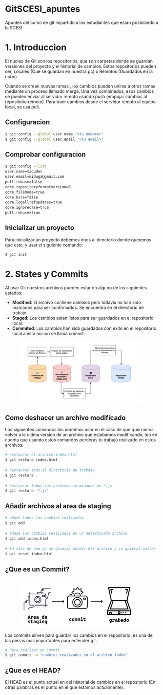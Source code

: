 # GitSCESI_apuntes
Apuntes del curso de git impartido a los estudiantes que estan postulando a la SCESI

# 1. Introduccion
El núcleo de Git son los repositorios, que son carpetas donde se guardan versiones del proyecto y el historial de cambios.
Estos repositorios pueden ser, Locales (Que se guardan en nuestra pc) o Remotos (Guardados en la nube)

Cuando se crean nuevas ramas , los cambios pueden unirse a otras ramas mediante un proceso llamado merge.
Una vez combinados, esos cambios se pueden enviar al servidor remoto usando push (empujar cambios al repositorio remoto).
Para traer cambios desde el servidor remoto al equipo local, se usa pull.

## Configuracion
```bash
$ git config --global user.name "<tu nombre>"
$ git config --global user.email "<tu email>" 
```

## Comprobar configuracion
```bash
$ git config --list
user.name=midudev  
user.email=miduga@gmail.com  
pull.rebase=false  
core.repositoryformatversion=0  
core.filemode=true  
core.bare=false  
core.logallrefupdates=true  
core.ignorecase=true  
pull.rebase=true
```

## Inicializar un proyecto
Para inicializar un proyecto debemos irnos al directorio donde queremos que este, y usar el siguiente comando:
```bash
$ git init
```

# 2. States y Commits
Al usar Git nuestros archivos pueden estar en alguno de los siguientes estados:
- **Modified**: El archivo contiene cambios pero todavía no han sido marcados para ser confirmados. Se encuentra en el directorio de trabajo.
- **Staged**: Los cambios estan listos para ser guardados en el repositorio local.
- **Commited**: Los cambios han sido guardados con exito en el repositorio local a esta accion se llama commit. 

<p align="center">
  <img src="Images/estados_git.png" alt="Estados de Git" width="400"/>
</p>

## Como deshacer un archivo modificado
Los siguientes comandos los podemos usar en el caso de que querramos volver a la ultima version de un archivo que
estabamos modificando, ten en cuenta que usando estos comandos perderas tu trabajo realizado en estos archivos.
```bash
# restaurar el archivo index.html
$ git restore index.html

# restaurar todo el directorio de trabajo
$ git restore .

# restaurar todos los archivos terminados en *.js
$ git restore '*.js'

```
## Añadir archivos al area de staging
```bash
# añade todos los cambios realizados
$ git add .

# añade los cambios realizados en un determinado archivo
$ git add index.html

# En caso de que ya no quieras añadir ese archivo y lo quieras quitar
$ git reset index.html

```
## ¿Que es un Commit?
<p align="center">
  <img src="Images/commit.png" alt="Que es un commit?" width="400"/>
</p>

Los commits sirven para guardar los cambios en el repositorio, es una de las piezas mas importantes para entender git.

```bash
# Para realizar un commit
$ git commit -m "cambios realizados en el archivo index"

```

## ¿Que es el HEAD?
El HEAD es el punto actual en del historial de cambios en el repositorio (En otras palabras es el punto en el que estamos actualmente).
